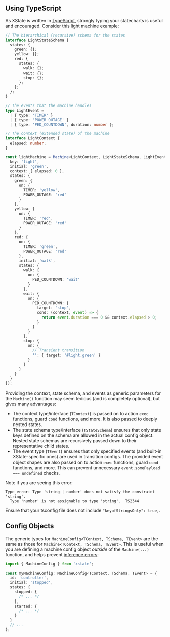 ## Using TypeScript

As XState is written in [TypeScript](https://www.typescriptlang.org/), strongly typing your statecharts is useful and encouraged. Consider this light machine example:

```typescript
// The hierarchical (recursive) schema for the states
interface LightStateSchema {
  states: {
    green: {};
    yellow: {};
    red: {
      states: {
        walk: {};
        wait: {};
        stop: {};
      };
    };
  };
}

// The events that the machine handles
type LightEvent =
  | { type: 'TIMER' }
  | { type: 'POWER_OUTAGE' }
  | { type: 'PED_COUNTDOWN', duration: number };

// The context (extended state) of the machine
interface LightContext {
  elapsed: number;
}

const lightMachine = Machine<LightContext, LightStateSchema, LightEvent>({
  key: 'light',
  initial: 'green',
  context: { elapsed: 0 },
  states: {
    green: {
      on: {
        TIMER: 'yellow',
        POWER_OUTAGE: 'red'
      }
    },
    yellow: {
      on: {
        TIMER: 'red',
        POWER_OUTAGE: 'red'
      }
    },
    red: {
      on: {
        TIMER: 'green',
        POWER_OUTAGE: 'red'
      },
      initial: 'walk',
      states: {
        walk: {
          on: {
            PED_COUNTDOWN: 'wait'
          }
        },
        wait: {
          on: {
            PED_COUNTDOWN: {
              target: 'stop',
              cond: (context, event) => {
                return event.duration === 0 && context.elapsed > 0;
              }
            }
          }
        },
        stop: {
          on: {
            // Transient transition
            '': { target: '#light.green' }
          }
        }
      }
    }
  }
});
```

Providing the context, state schema, and events as generic parameters for the `Machine()` function may seem tedious (and is completely optional), but gives many advantages:

- The context type/interface (`TContext`) is passed on to action `exec` functions, guard `cond` functions, and more. It is also passed to deeply nested states.
- The state schema type/interface (`TStateSchema`) ensures that only state keys defined on the schema are allowed in the actual config object. Nested state schemas are recursively passed down to their representative child states.
- The event type (`TEvent`) ensures that only specified events (and built-in XState-specific ones) are used in transition configs. The provided event object shapes are also passed on to action `exec` functions, guard `cond` functions, and more. This can prevent unnecessary `event.somePayload === undefined` checks.

Note if you are seeing this error:

```
Type error: Type 'string | number' does not satisfy the constraint 'string'.
  Type 'number' is not assignable to type 'string'.  TS2344
```

Ensure that your tsconfig file does not include `"keyofStringsOnly": true,`.

## Config Objects

The generic types for `MachineConfig<TContext, TSchema, TEvent>` are the same as those for `Machine<TContext, TSchema, TEvent>`. This is useful when you are defining a machine config object _outside_ of the `Machine(...)` function, and helps prevent [inference errors](https://github.com/davidkpiano/xstate/issues/310):

```ts
import { MachineConfig } from 'xstate';

const myMachineConfig: MachineConfig<TContext, TSchema, TEvent> = {
  id: 'controller',
  initial: 'stopped',
  states: {
    stopped: {
      /* ... */
    },
    started: {
      /* ... */
    }
  }
  // ...
};
```
